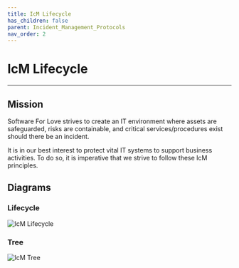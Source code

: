 ```yaml
---
title: IcM Lifecycle
has_children: false
parent: Incident_Management_Protocols
nav_order: 2
---
```


# IcM Lifecycle

---

## Mission

Software For Love strives to create an IT environment where assets are safeguarded, risks are containable, and critical services/procedures exist should there be an incident.

It is in our best interest to protect vital IT systems to support business activities. To do so, it is imperative that we strive to follow these IcM principles.

## Diagrams

### Lifecycle

![IcM Lifecycle](https://raw.githubusercontent.com/Software-For-Love/incident-management-protocols/master/img/diagrams/sfl-icm-Lifecyle.png)

### Tree

![IcM Tree](https://raw.githubusercontent.com/Software-For-Love/incident-management-protocols/master/img/diagrams/sfl-icm-Tree.png)
